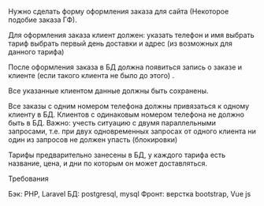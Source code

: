 Нужно сделать форму оформления заказа для сайта (Некоторое подобие заказа ГФ).

Для оформления заказа клиент должен: 
указать телефон и имя
выбрать тариф
выбрать первый день доставки и адрес (из возможных для данного тарифа)

После оформления заказа в БД должна появиться запись о заказе и клиенте (если такого клиента не было до этого) .

Все указанные клиентом данные должны быть сохранены.

Все заказы с одним номером телефона должны привязаться к одному клиенту в БД. Клиентов с одинаковым номером телефона не должно быть в БД. Важно: учесть ситуацию с двумя параллельными запросами, т.е. при двух одновременных запросах от одного клиента ни один из запросов не должен упасть (блокировки)

Тарифы предварительно занесены в БД, у каждого тарифа есть название, цена, и дни по которым он может доставляться.

Требования

Бэк: PHP, Laravel
БД: postgresql, mysql
Фронт: верстка bootstrap, Vue js